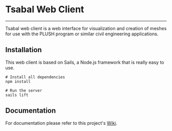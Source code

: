 # Tsabal Web Client
*****
Tsabal web client is a web interface for visualization and creation of meshes for use with the PLUSH program or similar civil engineering applications.

## Installation
This web client is based on Sails, a Node.js framework that is really easy to use.
```
# Install all dependencies
npm install

# Run the server
sails lift
```
## Documentation

For documentation please refer to this project's [Wiki](https://github.com/migh/tsabal-web/wiki).